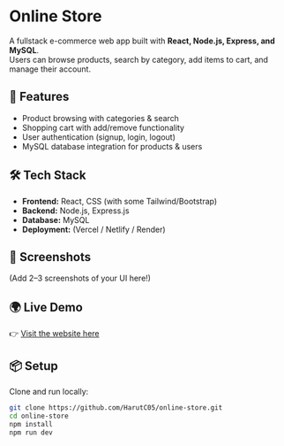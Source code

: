 # Online Store

A fullstack e-commerce web app built with **React, Node.js, Express, and MySQL**.  
Users can browse products, search by category, add items to cart, and manage their account.

## 🚀 Features
- Product browsing with categories & search
- Shopping cart with add/remove functionality
- User authentication (signup, login, logout)
- MySQL database integration for products & users

## 🛠️ Tech Stack
- **Frontend:** React, CSS (with some Tailwind/Bootstrap)
- **Backend:** Node.js, Express.js
- **Database:** MySQL
- **Deployment:** (Vercel / Netlify / Render)

## 📸 Screenshots
(Add 2–3 screenshots of your UI here!)

## 🌍 Live Demo
👉 [Visit the website here](YOUR_DEPLOYED_LINK)

## 📦 Setup
Clone and run locally:
```bash
git clone https://github.com/HarutC05/online-store.git
cd online-store
npm install
npm run dev
